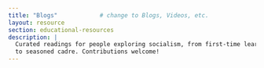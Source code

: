 ```yaml
---
title: "Blogs"            # change to Blogs, Videos, etc.
layout: resource
section: educational-resources
description: |
  Curated readings for people exploring socialism, from first-time learners
  to seasoned cadre. Contributions welcome!
---
```

